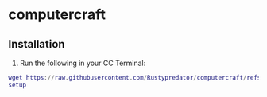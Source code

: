 # computercraft

## Installation
1. Run the following in your CC Terminal:
```lua
wget https://raw.githubusercontent.com/Rustypredator/computercraft/refs/heads/main/setup.lua
setup
```